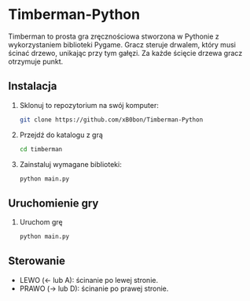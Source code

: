 # Timberman-Python
Timberman to prosta gra zręcznościowa stworzona w Pythonie z wykorzystaniem biblioteki Pygame. Gracz steruje drwalem, który musi ścinać drzewo, unikając przy tym gałęzi. Za każde ścięcie drzewa gracz otrzymuje punkt.


## Instalacja

1. Sklonuj to repozytorium na swój komputer:
   ```bash
   git clone https://github.com/xB0bon/Timberman-Python
2. Przejdź do katalogu z grą
    ```bash
   cd timberman
3. Zainstaluj wymagane biblioteki:
   ```bash
   python main.py

## Uruchomienie gry
1. Uruchom grę
   ```bash
   python main.py
   
## Sterowanie
- LEWO (← lub A): ścinanie po lewej stronie.
- PRAWO (→ lub D): ścinanie po prawej stronie.
